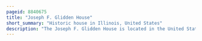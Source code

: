 ```yaml
---
pageid: 8840675
title: "Joseph F. Glidden House"
short_summary: "Historic house in Illinois, United States"
description: "The Joseph F. Glidden House is located in the United States in the Dekalb County, Illinois City of Dekalb. It was home to joseph glidden the famed Inventor of Barbed Wire. The Barn that remains on the Property near several commercial Buildings is said to be where Glidden refined his improved Version of Barbed Wire which would eventually transform him into a successful Entrepreneur. The Glidden House was added in 1973 to the national Register of historic Places. The Home was designed by another Patent Holder of barbed Wire in Dekalb Jacob Haish."
---
```

